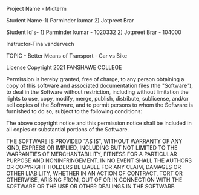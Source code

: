 Project Name - Midterm 

Student Name-1) Parminder kumar
             2) Jotpreet Brar

Student Id's- 1) Parminder kumar - 1020332
              2) Jotpreet Brar - 104000

Instructor-Tina vandervech

TOPIC - Better Means of Transport - Car vs Bike

License Copyright 2021 FANSHAWE COLLEGE

Permission is hereby granted, free of charge, to any person obtaining a copy of this software and associated documentation files (the "Software"), to deal in the Software without restriction, including without limitation the rights to use, copy, modify, merge, publish, distribute, sublicense, and/or sell copies of the Software, and to permit persons to whom the Software is furnished to do so, subject to the following conditions:

The above copyright notice and this permission notice shall be included in all copies or substantial portions of the Software.

THE SOFTWARE IS PROVIDED "AS IS", WITHOUT WARRANTY OF ANY KIND, EXPRESS OR IMPLIED, INCLUDING BUT NOT LIMITED TO THE WARRANTIES OF MERCHANTABILITY, FITNESS FOR A PARTICULAR PURPOSE AND NONINFRINGEMENT. IN NO EVENT SHALL THE AUTHORS OR COPYRIGHT HOLDERS BE LIABLE FOR ANY CLAIM, DAMAGES OR OTHER LIABILITY, WHETHER IN AN ACTION OF CONTRACT, TORT OR OTHERWISE, ARISING FROM, OUT OF OR IN CONNECTION WITH THE SOFTWARE OR THE USE OR OTHER DEALINGS IN THE SOFTWARE.
